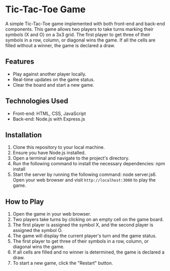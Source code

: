 # Tic-Tac-Toe Game

A simple Tic-Tac-Toe game implemented with both front-end and back-end components. This game allows two players to take turns marking their symbols (X and O) on a 3x3 grid. The first player to get three of their symbols in a row, column, or diagonal wins the game. If all the cells are filled without a winner, the game is declared a draw.

## Features

- Play against another player locally.
- Real-time updates on the game status.
- Clear the board and start a new game.

## Technologies Used

- Front-end: HTML, CSS, JavaScript
- Back-end: Node.js with Express.js

## Installation

1. Clone this repository to your local machine.
2. Ensure you have Node.js installed.
3. Open a terminal and navigate to the project's directory.
4. Run the following command to install the necessary dependencies: npm install
5. Start the server by running the following command: node server.js6. Open your web browser and visit `http://localhost:3000` to play the game.

## How to Play

1. Open the game in your web browser.
2. Two players take turns by clicking on an empty cell on the game board.
3. The first player is assigned the symbol X, and the second player is assigned the symbol O.
4. The game will display the current player's turn and the game status.
5. The first player to get three of their symbols in a row, column, or diagonal wins the game.
6. If all cells are filled and no winner is determined, the game is declared a draw.
7. To start a new game, click the "Restart" button.


